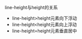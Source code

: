 line-height与height的关系
* line-height>height元素向下浮动
* line-height<height元素向上浮动
* line-height=height元素垂直居中